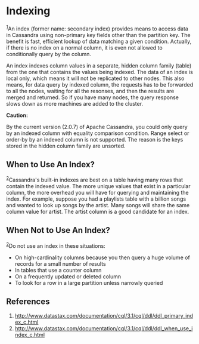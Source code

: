 # Indexing

<sup>[1](#ref_1)</sup>An index (former name: secondary index) provides means to access data in Cassandra using non-primary key fields other than the partition key. The benefit is fast, efficient lookup of data matching a given condition. Actually, if there is no index on a normal column, it is even not allowed to conditionally query by the column.

An index indexes column values in a separate, hidden column family (table) from the one that contains the values being indexed. The data of an index is local only, which means it will not be replicated to other nodes. This also means, for data query by indexed column, the requests has to be forwarded to all the nodes, waiting for all the resonses, and then the results are merged and returned. So if you have many nodes, the query response slows down as more machines are added to the cluster.

**Caution:**

By the current version (2.0.7) of Apache Cassandra, you could only query by an indexed column with equality comparison condition. Range select or order-by by an indexed column is not supported. The reason is the keys stored in the hidden column family are unsorted.

## When to Use An Index?

<sup>[2](#ref_2)</sup>Cassandra's built-in indexes are best on a table having many rows that contain the indexed value. The more unique values that exist in a particular column, the more overhead you will have for querying and maintaining the index. For example, suppose you had a playlists table with a billion songs and wanted to look up songs by the artist. Many songs will share the same column value for artist. The artist column is a good candidate for an index.

## When Not to Use An Index?

<sup>[2](#ref_2)</sup>Do not use an index in these situations:
* On high-cardinality columns because you then query a huge volume of records for a small number of results
* In tables that use a counter column
* On a frequently updated or deleted column
* To look for a row in a large partition unless narrowly queried

## References

1. <a name="ref_1"></a>http://www.datastax.com/documentation/cql/3.1/cql/ddl/ddl_primary_index_c.html
2. <a name="ref_2"></a>http://www.datastax.com/documentation/cql/3.1/cql/ddl/ddl_when_use_index_c.html
